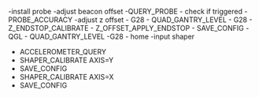 -install probe
-adjust beacon offset
-QUERY_PROBE - check if triggered
-PROBE_ACCURACY
-adjust z offset - G28 - QUAD_GANTRY_LEVEL - G28 - Z_ENDSTOP_CALIBRATE - Z_OFFSET_APPLY_ENDSTOP - SAVE_CONFIG
-QGL - QUAD_GANTRY_LEVEL
-G28 - home
-input shaper
 - ACCELEROMETER_QUERY
 - SHAPER_CALIBRATE AXIS=Y
 - SAVE_CONFIG
 - SHAPER_CALIBRATE AXIS=X
 - SAVE_CONFIG
